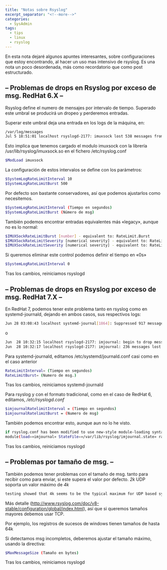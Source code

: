 ```yaml
---
title: "Notas sobre Rsyslog"
excerpt_separator: "<!--more-->"
categories:
  - SysAdmin
tags:
  - tips
  - linux
  - rsyslog
---
```

En esta nota dejaré algunos apuntes interesantes, sobre configuraciones que estoy encontrando, al hacer un uso mas intensivo de rsyslog.
Es una nota un poco desordenada, más como recordatorio que como post estructurado.

<!--more-->

## – Problemas de drops en Rsyslog por exceso de msg. RedHat 6.X –
Rsyslog define el numero de mensajes por intervalo de tiempo. Superado este umbral se producirá un dropeo y perderemos entradas.

Superar este umbral deja una entrada en los logs de la máquina, en:

```bash
/var/log/messages
Jul 5 18:51:01 localhost rsyslogd-2177: imuxsock lost 538 messages from pid 433 due to rate-limiting
```

Esto implica que tenemos cargado el modulo imuxsock con la librería  /usr/lib/rsyslog/imuxsock.so en el fichero /etc/rsyslog.conf

```bash
$ModLoad imuxsock
```

La configuración de estos intervalos se define con los parámetros:

```bash
$SystemLogRateLimitInterval 10
$SystemLogRateLimitBurst 500
```

Por defecto son bastante conservadores, así que podemos ajustarlos como necesitemos.

```bash
$SystemLogRateLimitInterval (Tiempo en segundos)
$SystemLogRateLimitBurst (Número de msg)
```

También podemos encontrar entradas equivalentes más «legacy», aunque no es lo normal:

```bash
$IMUXSockRateLimitBurst [number] - equivalent to: RateLimit.Burst
$IMUXSockRateLimitSeverity [numerical severity] - equivalent to: RateLimit.Severity
$IMUXSockRateLimitSeverity [numerical severity] - equivalent to: RateLimit.Severity
```

Si queremos eliminar este control podemos definir el tiempo en «0s»

```bash
$SystemLogRateLimitInterval 0
```

Tras los cambios, reiniciamos rsyslogd


## – Problemas de drops en Rsyslog por exceso de msg. RedHat 7.X –
En RedHat 7, podemos tener este problema tanto en rsyslog como en systemd-journald, dejando en ambos casos, sus respectivos logs:

```bash
Jun 28 03:08:43 localhost systemd-journal[1864]: Suppressed 917 messages from /
```

o

```bash
Jun  28 10:32:15 localhost rsyslogd-2177: imjournal: begin to drop messages due to rate-limiting
Jun  28 10:32:17 localhost rsyslogd-2177: imjournal: 236 messages lost due to rate-limiting
```

Para systemd-journald, editamos /etc/systemd/journald.conf casi como en el caso anterior

```bash
RateLimitInterval= (Tiempo en segundos)
RateLimitBurst= (Numero de msg.)
```

Tras los cambios, reiniciamos systemd-journald

Para rsyslog y con el formato tradicional, como en el caso de RedHat 6, editamos, */etc/rsyslogd.conf*

```bash
$imjournalRatelimitInterval = (Tiempo en segundos)
$imjournalRatelimitBurst = (Numero de msg)
```

También podemos encontrar esto, aunque aun no lo he visto.

```bash
if rsyslog.conf has been modified to use new-style module-loading syntax, well, stick with thatExample excerpt:
module(load=»imjournal» StateFile=»/var/lib/rsyslog/imjournal.state» ratelimit.interval=»300″ ratelimit.burst=»30000″)
```

Tras los cambios, reiniciamos rsyslogd


## – Problemas por  tamaño de msg. –
También podemos tener problemas con el tamaño de msg. tanto para recibir como para enviar, si este supera el valor por defecto. *2k*
UDP soporta un valor máximo de *4k*

```bash
testing showed that 4k seems to be the typical maximum for UDP based syslog. This is an IP stack restriction. Not always … but very often.
```

Más detalle (http://www.rsyslog.com/doc/v8-stable/configuration/global/index.html), así que si queremos tamaños mayores debemos usar TCP.

Por ejemplo, los registros de sucesos de windows tienen tamaños de hasta 64k

Si detectamos msg incompletos, deberemos ajustar el tamaño máximo, usando la directiva:
```bash
$MaxMessageSize (Tamaño en bytes)
```

Tras los cambios, reiniciamos rsyslogd